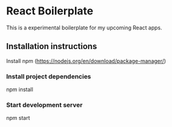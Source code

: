 # React Boilerplate
This is a experimental boilerplate for my upcoming React apps.

## Installation instructions
Install npm (https://nodejs.org/en/download/package-manager/)

### Install project dependencies
npm install

### Start development server
npm start
